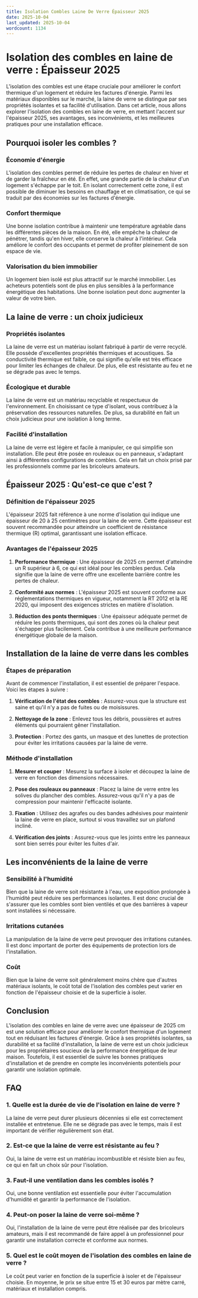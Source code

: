 ```yaml
---
title: Isolation Combles Laine De Verre Épaisseur 2025
date: 2025-10-04
last_updated: 2025-10-04
wordcount: 1134
---
```


# Isolation des combles en laine de verre : Épaisseur 2025

L'isolation des combles est une étape cruciale pour améliorer le confort thermique d'un logement et réduire les factures d'énergie. Parmi les matériaux disponibles sur le marché, la laine de verre se distingue par ses propriétés isolantes et sa facilité d'utilisation. Dans cet article, nous allons explorer l'isolation des combles en laine de verre, en mettant l'accent sur l'épaisseur 2025, ses avantages, ses inconvénients, et les meilleures pratiques pour une installation efficace.

## Pourquoi isoler les combles ?

### Économie d'énergie

L'isolation des combles permet de réduire les pertes de chaleur en hiver et de garder la fraîcheur en été. En effet, une grande partie de la chaleur d'un logement s'échappe par le toit. En isolant correctement cette zone, il est possible de diminuer les besoins en chauffage et en climatisation, ce qui se traduit par des économies sur les factures d'énergie.

### Confort thermique

Une bonne isolation contribue à maintenir une température agréable dans les différentes pièces de la maison. En été, elle empêche la chaleur de pénétrer, tandis qu'en hiver, elle conserve la chaleur à l'intérieur. Cela améliore le confort des occupants et permet de profiter pleinement de son espace de vie.

### Valorisation du bien immobilier

Un logement bien isolé est plus attractif sur le marché immobilier. Les acheteurs potentiels sont de plus en plus sensibles à la performance énergétique des habitations. Une bonne isolation peut donc augmenter la valeur de votre bien.

## La laine de verre : un choix judicieux

### Propriétés isolantes

La laine de verre est un matériau isolant fabriqué à partir de verre recyclé. Elle possède d'excellentes propriétés thermiques et acoustiques. Sa conductivité thermique est faible, ce qui signifie qu'elle est très efficace pour limiter les échanges de chaleur. De plus, elle est résistante au feu et ne se dégrade pas avec le temps.

### Écologique et durable

La laine de verre est un matériau recyclable et respectueux de l'environnement. En choisissant ce type d'isolant, vous contribuez à la préservation des ressources naturelles. De plus, sa durabilité en fait un choix judicieux pour une isolation à long terme.

### Facilité d'installation

La laine de verre est légère et facile à manipuler, ce qui simplifie son installation. Elle peut être posée en rouleaux ou en panneaux, s'adaptant ainsi à différentes configurations de combles. Cela en fait un choix prisé par les professionnels comme par les bricoleurs amateurs.

## Épaisseur 2025 : Qu'est-ce que c'est ?

### Définition de l'épaisseur 2025

L'épaisseur 2025 fait référence à une norme d'isolation qui indique une épaisseur de 20 à 25 centimètres pour la laine de verre. Cette épaisseur est souvent recommandée pour atteindre un coefficient de résistance thermique (R) optimal, garantissant une isolation efficace.

### Avantages de l'épaisseur 2025

1. **Performance thermique** : Une épaisseur de 2025 cm permet d'atteindre un R supérieur à 6, ce qui est idéal pour les combles perdus. Cela signifie que la laine de verre offre une excellente barrière contre les pertes de chaleur.

2. **Conformité aux normes** : L'épaisseur 2025 est souvent conforme aux réglementations thermiques en vigueur, notamment la RT 2012 et la RE 2020, qui imposent des exigences strictes en matière d'isolation.

3. **Réduction des ponts thermiques** : Une épaisseur adéquate permet de réduire les ponts thermiques, qui sont des zones où la chaleur peut s'échapper plus facilement. Cela contribue à une meilleure performance énergétique globale de la maison.

## Installation de la laine de verre dans les combles

### Étapes de préparation

Avant de commencer l'installation, il est essentiel de préparer l'espace. Voici les étapes à suivre :

1. **Vérification de l'état des combles** : Assurez-vous que la structure est saine et qu'il n'y a pas de fuites ou de moisissures.

2. **Nettoyage de la zone** : Enlevez tous les débris, poussières et autres éléments qui pourraient gêner l'installation.

3. **Protection** : Portez des gants, un masque et des lunettes de protection pour éviter les irritations causées par la laine de verre.

### Méthode d'installation

1. **Mesurer et couper** : Mesurez la surface à isoler et découpez la laine de verre en fonction des dimensions nécessaires.

2. **Pose des rouleaux ou panneaux** : Placez la laine de verre entre les solives du plancher des combles. Assurez-vous qu'il n'y a pas de compression pour maintenir l'efficacité isolante.

3. **Fixation** : Utilisez des agrafes ou des bandes adhésives pour maintenir la laine de verre en place, surtout si vous travaillez sur un plafond incliné.

4. **Vérification des joints** : Assurez-vous que les joints entre les panneaux sont bien serrés pour éviter les fuites d'air.

## Les inconvénients de la laine de verre

### Sensibilité à l'humidité

Bien que la laine de verre soit résistante à l'eau, une exposition prolongée à l'humidité peut réduire ses performances isolantes. Il est donc crucial de s'assurer que les combles sont bien ventilés et que des barrières à vapeur sont installées si nécessaire.

### Irritations cutanées

La manipulation de la laine de verre peut provoquer des irritations cutanées. Il est donc important de porter des équipements de protection lors de l'installation.

### Coût

Bien que la laine de verre soit généralement moins chère que d'autres matériaux isolants, le coût total de l'isolation des combles peut varier en fonction de l'épaisseur choisie et de la superficie à isoler.

## Conclusion

L'isolation des combles en laine de verre avec une épaisseur de 2025 cm est une solution efficace pour améliorer le confort thermique d'un logement tout en réduisant les factures d'énergie. Grâce à ses propriétés isolantes, sa durabilité et sa facilité d'installation, la laine de verre est un choix judicieux pour les propriétaires soucieux de la performance énergétique de leur maison. Toutefois, il est essentiel de suivre les bonnes pratiques d'installation et de prendre en compte les inconvénients potentiels pour garantir une isolation optimale.

## FAQ

### 1. Quelle est la durée de vie de l'isolation en laine de verre ?

La laine de verre peut durer plusieurs décennies si elle est correctement installée et entretenue. Elle ne se dégrade pas avec le temps, mais il est important de vérifier régulièrement son état.

### 2. Est-ce que la laine de verre est résistante au feu ?

Oui, la laine de verre est un matériau incombustible et résiste bien au feu, ce qui en fait un choix sûr pour l'isolation.

### 3. Faut-il une ventilation dans les combles isolés ?

Oui, une bonne ventilation est essentielle pour éviter l'accumulation d'humidité et garantir la performance de l'isolation.

### 4. Peut-on poser la laine de verre soi-même ?

Oui, l'installation de la laine de verre peut être réalisée par des bricoleurs amateurs, mais il est recommandé de faire appel à un professionnel pour garantir une installation correcte et conforme aux normes.

### 5. Quel est le coût moyen de l'isolation des combles en laine de verre ?

Le coût peut varier en fonction de la superficie à isoler et de l'épaisseur choisie. En moyenne, le prix se situe entre 15 et 30 euros par mètre carré, matériaux et installation compris.